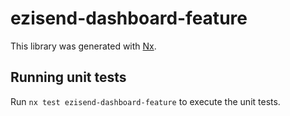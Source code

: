 # ezisend-dashboard-feature

This library was generated with [Nx](https://nx.dev).

## Running unit tests

Run `nx test ezisend-dashboard-feature` to execute the unit tests.
